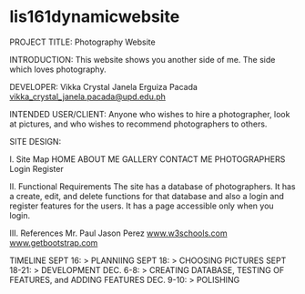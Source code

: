 # lis161dynamicwebsite
PROJECT TITLE: Photography Website

INTRODUCTION:
This website shows you another side of me. The side which loves photography.

DEVELOPER:
Vikka Crystal Janela Erguiza Pacada
vikka_crystal_janela.pacada@upd.edu.ph

INTENDED USER/CLIENT:
Anyone who wishes to hire a photographer, look at pictures, and who wishes to recommend photographers to others.

SITE DESIGN:

I. Site Map
 HOME
 ABOUT ME
 GALLERY
 CONTACT ME
 PHOTOGRAPHERS
 Login
 Register

II. Functional Requirements
The site has a database of photographers. It has a create, edit, and delete functions for that database and also a login and register features for the users. It has a page accessible only when you login.

III. References
Mr. Paul Jason Perez
www.w3schools.com
www.getbootstrap.com

TIMELINE
SEPT 16: > PLANNIING
SEPT 18: > CHOOSING PICTURES
SEPT 18-21: > DEVELOPMENT
DEC. 6-8: > CREATING DATABASE, TESTING OF FEATURES, and ADDING FEATURES
DEC. 9-10: > POLISHING
